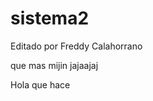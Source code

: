 # sistema2
<html>
Editado por Freddy Calahorrano



 que mas mijin  jajaajaj


Hola que hace 
</html> 